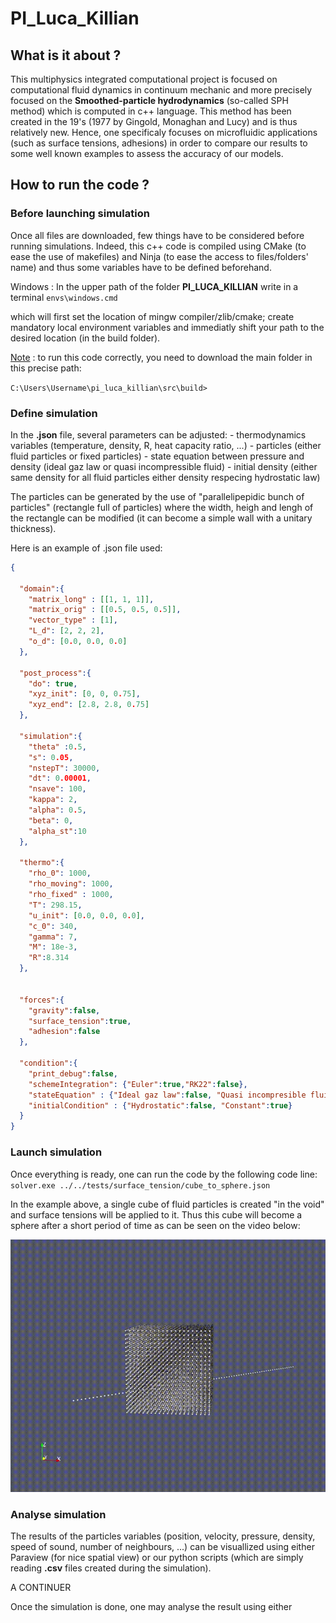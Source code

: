 # PI_Luca_Killian



## What is it about ?

This multiphysics integrated computational project is focused on computational fluid dynamics in continuum mechanic and more precisely focused on the **Smoothed-particle hydrodynamics** (so-called SPH method) which is computed in c++ language. This method has been created in the 19's (1977 by Gingold, Monaghan and Lucy) and is thus relatively new. Hence, one specificaly focuses on microfluidic applications (such as surface tensions, adhesions) in order to compare our results to some well known examples to assess the accuracy of our models.

## How to run the code ?

### Before launching simulation
Once all files are downloaded, few things have to be considered before running simulations. Indeed, this c++ code is compiled using CMake (to ease the use of makefiles) and Ninja (to ease the access to files/folders' name) and thus some variables have to be defined beforehand.

Windows : In the upper path of the folder **PI_LUCA_KILLIAN** write in a terminal
    ```envs\windows.cmd```

which will first set the location of mingw compiler/zlib/cmake; create mandatory local environment variables and immediatly shift your path to the desired location (in the build folder).

<u>Note</u> : to run this code correctly, you need to download the main folder in this precise path:

```C:\Users\Username\pi_luca_killian\src\build>```

### Define simulation
In the **.json** file, several parameters can be adjusted:
    - thermodynamics variables (temperature, density, R, heat capacity ratio, ...)
    - particles (either fluid particles or fixed particles)
    - state equation between pressure and density (ideal gaz law or quasi incompressible fluid)
    - initial density (either same density for all fluid particles either density respecing hydrostatic law)

The particles can be generated by the use of "parallelipepidic bunch of particles" (rectangle full of particles) where the width, heigh and lengh of the rectangle can be modified (it can become a simple wall with a unitary thickness).

Here is an example of .json file used:

```json
{

  "domain":{
    "matrix_long" : [[1, 1, 1]],
    "matrix_orig" : [[0.5, 0.5, 0.5]],
    "vector_type" : [1],
    "L_d": [2, 2, 2],
    "o_d": [0.0, 0.0, 0.0]
  },

  "post_process":{
    "do": true,
    "xyz_init": [0, 0, 0.75],
    "xyz_end": [2.8, 2.8, 0.75]
  },

  "simulation":{
    "theta" :0.5,
    "s": 0.05,
    "nstepT": 30000,
    "dt": 0.00001,
    "nsave": 100,
    "kappa": 2,
    "alpha": 0.5,
    "beta": 0,
    "alpha_st":10
  },

  "thermo":{
    "rho_0": 1000,
    "rho_moving": 1000,
    "rho_fixed" : 1000,
    "T": 298.15,
    "u_init": [0.0, 0.0, 0.0],
    "c_0": 340, 
    "gamma": 7, 
    "M": 18e-3, 
    "R":8.314
  },

  
  "forces":{
    "gravity":false,
    "surface_tension":true,
    "adhesion":false
  },

  "condition":{
    "print_debug":false,
    "schemeIntegration": {"Euler":true,"RK22":false},
    "stateEquation" : {"Ideal gaz law":false, "Quasi incompresible fluid":true},
    "initialCondition" : {"Hydrostatic":false, "Constant":true}
  }
}

```
### Launch simulation

Once everything is ready, one can run the code by the following code line:
    ```solver.exe ../../tests/surface_tension/cube_to_sphere.json```

In the example above, a single cube of fluid particles is created "in the void" and surface tensions will be applied to it. Thus this cube will become a sphere after a short period of time as can be seen on the video below:

![Test GIF](good_sim_ihopeso.gif)

### Analyse simulation

The results of the particles variables (position, velocity, pressure, density, speed of sound, number of neighbours, ...) can be visuallized using either Paraview (for nice spatial view) or our python scripts (which are simply reading **.csv** files created during the simulation).

A CONTINUER

Once the simulation is done, one may analyse the result using either 


